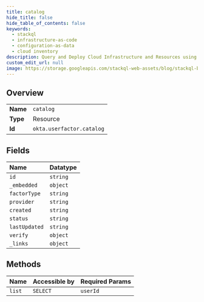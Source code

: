 ```yaml
---
title: catalog
hide_title: false
hide_table_of_contents: false
keywords:
  - stackql
  - infrastructure-as-code
  - configuration-as-data
  - cloud inventory
description: Query and Deploy Cloud Infrastructure and Resources using SQL
custom_edit_url: null
image: https://storage.googleapis.com/stackql-web-assets/blog/stackql-blog-post-featured-image.png
---
```

  
    

## Overview
<table><tbody>
<tr><td><b>Name</b></td><td><code>catalog</code></td></tr>
<tr><td><b>Type</b></td><td>Resource</td></tr>
<tr><td><b>Id</b></td><td><code>okta.userfactor.catalog</code></td></tr>
</tbody></table>

## Fields
| Name | Datatype |
|:-----|:---------|
| `id` | `string` |
| `_embedded` | `object` |
| `factorType` | `string` |
| `provider` | `string` |
| `created` | `string` |
| `status` | `string` |
| `lastUpdated` | `string` |
| `verify` | `object` |
| `_links` | `object` |
## Methods
| Name | Accessible by | Required Params |
|:-----|:--------------|:----------------|
| `list` | `SELECT` | `userId` |
